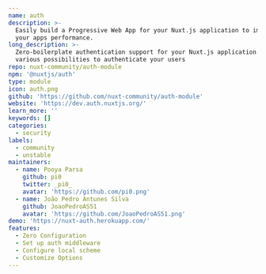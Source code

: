```yaml
---
name: auth
description: >-
  Easily build a Progressive Web App for your Nuxt.js application to improve
  your apps performance.
long_description: >-
  Zero-boilerplate authentication support for your Nuxt.js application with
  various possibilities to authenticate your users
repo: nuxt-community/auth-module
npm: '@nuxtjs/auth'
type: module
icon: auth.png
github: 'https://github.com/nuxt-community/auth-module'
website: 'https://dev.auth.nuxtjs.org/'
learn_more: ''
keywords: []
categories:
  - security
labels:
  - community
  - unstable
maintainers:
  - name: Pooya Parsa
    github: pi0
    twitter: _pi0_
    avatar: 'https://github.com/pi0.png'
  - name: João Pedro Antunes Silva
    github: JoaoPedroAS51
    avatar: 'https://github.com/JoaoPedroAS51.png'
demo: 'https://nuxt-auth.herokuapp.com/'
features:
  - Zero Configuration
  - Set up auth middleware
  - Configure local scheme
  - Customize Options
---
```


